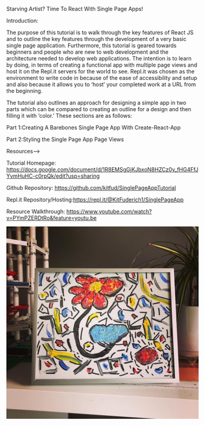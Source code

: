 Starving Artist? Time To React With Single Page Apps! 

Introduction: 

The purpose of this tutorial is to walk through the key features of React JS and to outline the key features through the development of a very basic single page application. Furthermore, this tutorial is geared towards beginners and people who are new to web development and the architecture needed to develop web applications. The intention is to learn by doing, in terms of creating a functional app with multiple page views and host it on the Repl.it servers for the world to see. Repl.it was chosen as the environment to write code in because of the ease of accessibility and setup and also because it allows you to ‘host’ your completed work at a URL from the beginning. 

The tutorial also outlines an approach for designing a simple app in two parts which can be compared to creating an outline for a design and then filling it with ‘color.’ These sections are as follows:

Part 1:Creating A Barebones Single Page App With Create-React-App

Part 2:Styling the Single Page App Page Views

Resources-->

Tutorial Homepage: https://docs.google.com/document/d/1R8EMSgGiKJbxoN8HZCz0y_fHG4FfJYvmHuHC-c0rpQk/edit?usp=sharing

Github Repository: https://github.com/kitfud/SinglePageAppTutorial

Repl.it Repository/Hosting:https://repl.it/@KitFuderich1/SinglePageApp

Resource Walkthrough: https://www.youtube.com/watch?v=PYmPZERDtRo&feature=youtu.be

![painting](https://raw.githubusercontent.com/kitfud/SinglePageAppTutorial/master/public/images/3.jpg)

